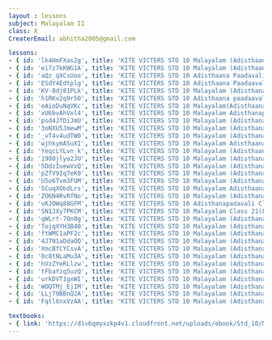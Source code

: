 ```yaml
--- 
layout : lessons 
subject: Malayalam II
class: X
CreaterEmail: abhitha2005@gmail.com

lessons: 
- { id: 'lk4HmFXas2g', title: 'KITE VICTERS STD 10 Malayalam (Adisthaana paadaavali)Class 01(First Bell-ഫസ്റ്റ് ബെല്‍)' }
- { id: 'ei7z7kKWG1A', title: 'KITE VICTERS STD 10 Malayalam (Adisthaana Paadaavali) Class 02 (First Bell-ഫസ്റ്റ് ബെല്‍)' }
- { id: 'aQz_qXCsUoo', title: 'KITE VICTERS STD 10 Adisthaana Paadavali Class 03 (First Bell-ഫസ്റ്റ് ബെല്‍)' }
- { id: 'ESdY4Edtplg', title: 'KITE VICTERS STD 10 Adisthaana Paadaavali Class 04 (First Bell-ഫസ്റ്റ് ബെല്‍)' }
- { id: 'KV-8dj81PLk', title: 'KITE VICTERS STD 10 Malayalam (Adisthana Paadavali) Class 05 (First Bell-ഫസ്റ്റ് ബെല്‍)' }
- { id: 'h1RKv2q9r50', title: 'KITE VICTERS STD 10 Adisthaana paadaavali Class 06 (First Bell-ഫസ്റ്റ് ബെല്‍)' }
- { id: 'eAioDuNqVKc', title: 'KITE VICTERS STD 10 Malayalam(Adisthaanapaadam) Class 07 (First Bell-ഫസ്റ്റ് ബെല്‍)' }
- { id: 'xU6bvAhVxl4', title: 'KITE VICTERS STD 10 Malayalam Adisthanapaadam Class 08 (First Bell-ഫസ്റ്റ് ബെല്‍)' }
- { id: 'psd4JfDiJmU', title: 'KITE VICTERS STD 10 Malayalam (Adisthana paadaavali) Class 09 (First Bell-ഫസ്റ്റ് ബെല്‍)' }
- { id: '3oNXU5JmewM', title: 'KITE VICTERS STD 10 Malayalam (Adisthanapaadam) Class 10 (First Bell-ഫസ്റ്റ് ബെല്‍)' }
- { id: '_vT4v4udTW0', title: 'KITE VICTERS STD 10 Malayalam (Adisthana paadavali) Class 11 (First Bell-ഫസ്റ്റ് ബെല്‍)' }
- { id: 'wjhkymASuXI', title: 'KITE VICTERS STD 10 Malayalam Adisthaana Paadavali Class 12 (First Bell-ഫസ്റ്റ് ബെല്‍)' }
- { id: 'YeqcLYLvn_k', title: 'KITE VICTERS STD 10 Malayalam (Adisthaana Padavali) Class 13 (First Bell-ഫസ്റ്റ് ബെല്‍)' }
- { id: '1980jlyo2JU', title: 'KITE VICTERS STD 10 Malayalam (Adisthanapadavali) Class 14 (First Bell-ഫസ്റ്റ് ബെല്‍)' }
- { id: '5DdzIuewVxQ', title: 'KITE VICTERS STD 10 Malayalam (Adisthana padavali) Class 15 (First Bell-ഫസ്റ്റ് ബെല്‍)' }
- { id: 'pZfV9Iq7eK0', title: 'KITE VICTERS STD 10 Malayalam (Adisthanapaadam) Class 16 (First Bell-ഫസ്റ്റ് ബെല്‍)' }
- { id: 'U5o6Tvm3FUM', title: 'KITE VICTERS STD 10 Malayalam (Adisthana padavali) Class 17 (First Bell-ഫസ്റ്റ് ബെല്‍)' }
- { id: 'SCuqXObdLrs', title: 'KITE VICTERS STD 10 Malayalam Adisthaanapaadavali Class 18 (First Bell-ഫസ്റ്റ് ബെല്‍)' }
- { id: 'ZO6N4RvRfNo', title: 'KITE VICTERS STD 10 Malayalam (Adisthanapadavali) Class 19 (First Bell-ഫസ്റ്റ് ബെല്‍)' }
- { id: 'vKJOWq88GFM', title: 'KITE VICTERS STD 10 Adisthanapadavali Class 20 (First Bell-ഫസ്റ്റ് ബെല്‍)' }
- { id: 'SN1JXy7PKCM', title: 'KITE VICTERS STD 10 Malayalam Class 21(First Bell-ഫസ്റ്റ് ബെല്‍)' }
- { id: 'qWLrt-7On0g', title: 'KITE VICTERS STD 10 Malayalam (Adisthanapadavali) Class 22 (First Bell-ഫസ്റ്റ് ബെല്‍)' }
- { id: 'TojqXYH3B40', title: 'KITE VICTERS STD 10 Malayalam (Adisthanapadavali) Class 23 (First Bell-ഫസ്റ്റ് ബെല്‍)' }
- { id: 'ftWMC1aPF2c', title: 'KITE VICTERS STD 10 Malayalam (Adisthanapadavali) Class 24 (First Bell-ഫസ്റ്റ് ബെല്‍)' }
- { id: '4J7N1aDdaOQ', title: 'KITE VICTERS STD 10 Malayalam (Adisthanapadavali) Class 25 (First Bell-ഫസ്റ്റ് ബെല്‍)' }
- { id: 'XmcBfCYCsvA', title: 'KITE VICTERS STD 10 Malayalam (Adisthanapadavali) Class 26 (First Bell-ഫസ്റ്റ് ബെല്‍)' }
- { id: '0c8tNLaMu3A', title: 'KITE VICTERS STD 10 Malayalam (Adisthanapadavali) Class 27 (First Bell-ഫസ്റ്റ് ബെല്‍)' }
- { id: 'hVzZYeRLlzw', title: 'KITE VICTERS STD 10 Malayalam (Adisthanapadavali) Class 28 (First Bell-ഫസ്റ്റ് ബെല്‍)' }
- { id: 'tFbaYzq5uzQ', title: 'KITE VICTERS STD 10 Malayalam (Adisthanapadavali) Class 29 (First Bell-ഫസ്റ്റ് ബെല്‍)' }
- { id: 'urkDVT1gxWI', title: 'KITE VICTERS STD 10 Malayalam (Adisthanapadavali) Class 30 (First Bell-ഫസ്റ്റ് ബെല്‍' }
- { id: 'WOQTMj_EjIM', title: 'KITE VICTERS STD 10 Malayalam (Adisthanapadavali) Class 31 (First Bell-ഫസ്റ്റ് ബെല്‍' }
- { id: 'LLj79BBnQ2A', title: 'KITE VICTERS STD 10 Malayalam (Adisthanapadavali) Class 32 (First Bell-ഫസ്റ്റ് ബെല്‍' }
- { id: 'Fqtl6nxVzAA', title: 'KITE VICTERS STD 10 Malayalam (Adisthanapadavali) Class 33 (First Bell-ഫസ്റ്റ് ബെല്‍' }

textbooks:
- { link: 'https://d1v6qmyxzkp4v1.cloudfront.net/uploads/ebook/Std_10/MalayalamBT_1/MalayalamBT_1.pdf', title: 'Malayalam II' , medium: 'Malayalam' }
--- 
```

